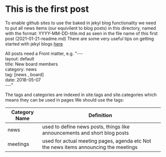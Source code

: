# This is the first post
To enable github sites to use the baked in jekyl blog functionality we need to put all news items (our equivilent to blog posts) in this directory, named with the format:
YYYY-MM-DD-title.md as seen in the file name of this first post (2021-01-21-readme.md)
There are some very useful tips on getting started with jekyl blogs [here](https://jekyllrb.com/docs/posts/)

All posts need a Front matter, e.g.
"---
<br>layout: default
<br>title: New board members
<br>category: news
<br>tag: [news , board]
<br>date: 2018-05-07
<br>---"


The tags and categories are indexed in site.tags and site.categories which means they can be used in pages
We should use the tags:
<table>
<thead>
  <tr>
    <th>Category Name</th>
    <th>Definition</th>
  </tr>
</thead>
<tbody>
  <tr>
    <td>news</td>
    <td>used to define news posts, things like announcements and short blog posts</td>
  </tr>
  <tr>
    <td>meetings</td>
    <td>used for actual meeting pages, agenda etc Not the news items announcing the meetings</td>
  </tr>
</tbody>
</table>
